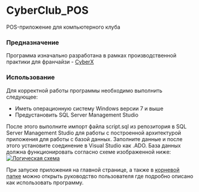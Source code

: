# CyberClub_POS

POS-приложение для компьютерного клуба

### Предназначение 
Программа изначально разработана в рамках производственной практики для франчайзи - [CyberX](https://cyberxcommunity.ru/clubs/barnaul/cyberx-barnaul.html) 

### Использование
Для корректной работы программы необходимо выполнить следующее:
-  Иметь операционную систему Windows версии 7 и выше
-  Предустановить SQL Server Management Studio

После этого выполните импорт файла script.sql из репозитория в SQL Server Management Studio для работы с построенной архитектурой приложения для работы с базой данных. Заполните данные и после этого установите соединение в Visual Studio как .ADO.
База данных должна функционировать согласно схеме изображенной ниже:
[![Логическая схема](https://telegra.ph/file/3b47f3783cbe65db04d16.png "Логическая схема")](https://telegra.ph/file/3b47f3783cbe65db04d16.png "Логическая схема")

При запуске приложения на главной странице, а также в <abbr title="bin\Release">корневой папке</abbr> можно открыть руководство пользователя где подробно описано как использовать программу.
